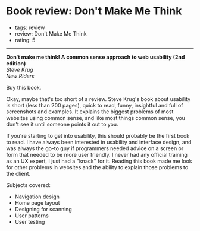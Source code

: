 # Book review: Don't Make Me Think
- tags: review
- review: Don't Make Me Think
- rating: 5

---

**Don't make me think! A common sense approach to web usability (2nd edition)**  
_Steve Krug_  
_New Riders_

Buy this book.

Okay, maybe that's too short of a review. Steve Krug's book about usability is short (less than 200 pages), quick to read, funny, insightful and full of screenshots and examples. It explains the biggest problems of most websites using common sense, and like most things common sense, you don't see it until someone points it out to you.

If you're starting to get into usability, this should probably be the first book to read. I have always been interested in usability and interface design, and was always the go-to guy if programmers needed advice on a screen or form that needed to be more user friendly. I never had any official training as an UX expert, I just had a "knack" for it. Reading this book made me look for other problems in websites and the ability to explain those problems to the client.

Subjects covered:

* Navigation design
* Home page layout
* Designing for scanning
* User patterns
* User testing
